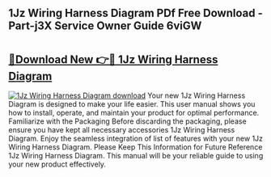 ## 1Jz Wiring Harness Diagram PDf Free Download - Part-j3X Service Owner Guide 6viGW

# <h2><a href="http://dfpwdew.blite.top/?on=1Jz+Wiring+Harness+Diagram">🔗Download New 👉🔴 1Jz Wiring Harness Diagram</a></h2>

[![1Jz Wiring Harness Diagram download](https://i.imgur.com/lujVjoI.png)](http://dfpwdew.blite.top/?on=1Jz+Wiring+Harness+Diagram)
Your new 1Jz Wiring Harness Diagram is designed to make your life easier. This user manual shows you how to install, operate, and maintain your product for optimal performance. Familiarize with the Packaging Before discarding the packaging, please ensure you have kept all necessary accessories 1Jz Wiring Harness Diagram. Enjoy the seamless integration of list of features with your new 1Jz Wiring Harness Diagram. Please Keep This Information for Future Reference 1Jz Wiring Harness Diagram. This manual will be your reliable guide to using your new product effectively.
